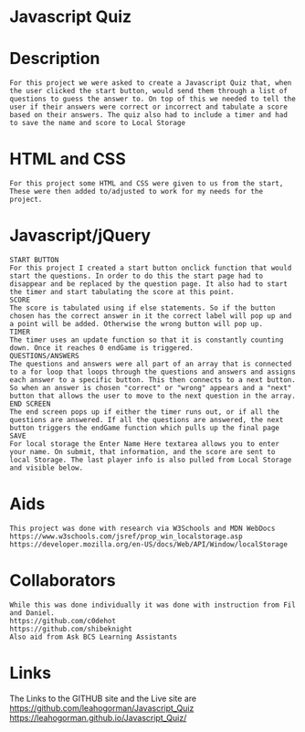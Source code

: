 # Javascript Quiz
# Description
    For this project we were asked to create a Javascript Quiz that, when the user clicked the start button, would send them through a list of questions to guess the answer to. On top of this we needed to tell the user if their answers were correct or incorrect and tabulate a score based on their answers. The quiz also had to include a timer and had to save the name and score to Local Storage
# HTML and CSS
    For this project some HTML and CSS were given to us from the start, These were then added to/adjusted to work for my needs for the project.
# Javascript/jQuery
    START BUTTON
    For this project I created a start button onclick function that would start the questions. In order to do this the start page had to disappear and be replaced by the question page. It also had to start the timer and start tabulating the score at this point.
    SCORE 
    The score is tabulated using if else statements. So if the button chosen has the correct answer in it the correct label will pop up and a point will be added. Otherwise the wrong button will pop up.
    TIMER
    The timer uses an update function so that it is constantly counting down. Once it reaches 0 endGame is triggered.
    QUESTIONS/ANSWERS
    The questions and answers were all part of an array that is connected to a for loop that loops through the questions and answers and assigns each answer to a specific button. This then connects to a next button. So when an answer is chosen "correct" or "wrong" appears and a "next" button that allows the user to move to the next question in the array.
    END SCREEN
    The end screen pops up if either the timer runs out, or if all the questions are answered. If all the questions are answered, the next button triggers the endGame function which pulls up the final page
    SAVE
    For local storage the Enter Name Here textarea allows you to enter your name. On submit, that information, and the score are sent to local Storage. The last player info is also pulled from Local Storage and visible below.
# Aids
    This project was done with research via W3Schools and MDN WebDocs
    https://www.w3schools.com/jsref/prop_win_localstorage.asp
    https://developer.mozilla.org/en-US/docs/Web/API/Window/localStorage
# Collaborators
    While this was done individually it was done with instruction from Fil and Daniel.
    https://github.com/c0dehot
    https://github.com/shibeknight
    Also aid from Ask BCS Learning Assistants
# Links
The Links to the GITHUB site and the Live site are
https://github.com/leahogorman/Javascript_Quiz
https://leahogorman.github.io/Javascript_Quiz/